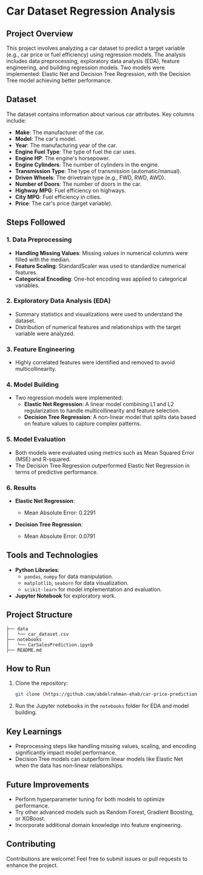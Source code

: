 # Car Dataset Regression Analysis

## Project Overview
This project involves analyzing a car dataset to predict a target variable (e.g., car price or fuel efficiency) using regression models. The analysis includes data preprocessing, exploratory data analysis (EDA), feature engineering, and building regression models. Two models were implemented: Elastic Net and Decision Tree Regression, with the Decision Tree model achieving better performance.

## Dataset
The dataset contains information about various car attributes. Key columns include:
- **Make**: The manufacturer of the car.
- **Model**: The car's model.
- **Year**: The manufacturing year of the car.
- **Engine Fuel Type**: The type of fuel the car uses.
- **Engine HP**: The engine's horsepower.
- **Engine Cylinders**: The number of cylinders in the engine.
- **Transmission Type**: The type of transmission (automatic/manual).
- **Driven Wheels**: The drivetrain type (e.g., FWD, RWD, AWD).
- **Number of Doors**: The number of doors in the car.
- **Highway MPG**: Fuel efficiency on highways.
- **City MPG**: Fuel efficiency in cities.
- **Price**: The car's price (target variable).

## Steps Followed

### 1. Data Preprocessing
- **Handling Missing Values**: Missing values in numerical columns were filled with the median.
- **Feature Scaling**: StandardScaler was used to standardize numerical features.
- **Categorical Encoding**: One-hot encoding was applied to categorical variables.

### 2. Exploratory Data Analysis (EDA)
- Summary statistics and visualizations were used to understand the dataset.
- Distribution of numerical features and relationships with the target variable were analyzed.

### 3. Feature Engineering
- Highly correlated features were identified and removed to avoid multicollinearity.
  

### 4. Model Building
- Two regression models were implemented:
  - **Elastic Net Regression**: A linear model combining L1 and L2 regularization to handle multicollinearity and feature selection.
  - **Decision Tree Regression**: A non-linear model that splits data based on feature values to capture complex patterns.

### 5. Model Evaluation
- Both models were evaluated using metrics such as Mean Squared Error (MSE) and R-squared.
- The Decision Tree Regression outperformed Elastic Net Regression in terms of predictive performance.

### 6. Results
- **Elastic Net Regression**:
  - Mean Absolute Error: 0.2291

- **Decision Tree Regression**:
  - Mean Absolute Error: 0.0791

## Tools and Technologies
- **Python Libraries**:
  - `pandas`, `numpy` for data manipulation.
  - `matplotlib`, `seaborn` for data visualization.
  - `scikit-learn` for model implementation and evaluation.
- **Jupyter Notebook** for exploratory work.

## Project Structure
```
├── data
│   └── car_dataset.csv
├── notebooks
│   └── CarSalesPrediction.ipynb
├── README.md
```

## How to Run
1. Clone the repository:
   ```bash
   git clone (https://github.com/abdelrahman-ehab/car-price-prediction)
   ```

3. Run the Jupyter notebooks in the `notebooks` folder for EDA and model building.

## Key Learnings
- Preprocessing steps like handling missing values, scaling, and encoding significantly impact model performance.
- Decision Tree models can outperform linear models like Elastic Net when the data has non-linear relationships.

## Future Improvements
- Perform hyperparameter tuning for both models to optimize performance.
- Try other advanced models such as Random Forest, Gradient Boosting, or XGBoost.
- Incorporate additional domain knowledge into feature engineering.

## Contributing
Contributions are welcome! Feel free to submit issues or pull requests to enhance the project.




